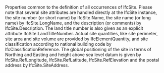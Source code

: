 Properties common to the definition of all occurrences of IfcSite. Please note that several site attributes are handled directly at the IfcSite instance, the site number (or short name) by IfcSite.Name, the site name (or long name) by IfcSite.LongName, and the description (or comments) by IfcSite.Description. The land title number is also given as an explicit attribute IfcSite.LandTitleNumber. Actual site quantities, like site perimeter, site area and site volume are provided by IfcElementQuantity, and site classification according to national building code by IfcClassificationReference. The global positioning of the site in terms of Northing and Easting and height above sea level datum is given by IfcSite.RefLongitude, IfcSite.RefLatitude, IfcSite.RefElevation and the postal address by IfcSite.SiteAddress.

<!-- end of short definition -->

